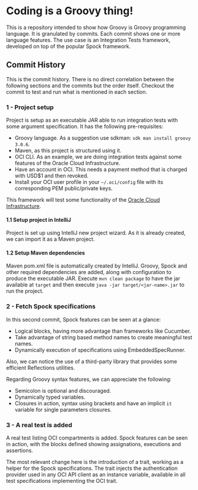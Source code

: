 # Coding is a Groovy thing!

This is a repository intended to show how Groovy is Groovy programming language.
It is granulated by commits. Each commit shows one or more language features.
The use case is an Integration Tests framework, developed on top of the popular Spock framework.

## Commit History

This is the commit history. There is no direct correlation between the following sections and the commits
but the order itself. Checkout the commit to test and run what is mentioned in each section.

### 1 - Project setup

Project is setup as an executable JAR able to run integration tests with some argument specification.
It has the following pre-requisites:

* Groovy language. As a suggestion use sdkman: `sdk man install groovy 3.0.6`.
* Maven, as this project is structured using it.
* OCI CLI. As an example, we are doing integration tests against some features of the Oracle Cloud Infrastructure.
* Have an account in OCI. This needs a payment method that is charged with USD$1 and then revoked.
* Install your OCI user profile in your `~/.oci/config` file with its corresponding PEM public/private keys.

This framework will test some functionality of the [Oracle Cloud Infrastructure](https://cloud.oracle.com/?region=mx-queretaro-1).

#### 1.1 Setup project in IntelliJ

Project is set up using IntelliJ new project wizard. As it is already created, we can import it as a Maven project.

#### 1.2 Setup Maven dependencies

Maven pom.xml file is automatically created by IntelliJ. Groovy, Spock and other required dependencies are added,
along with configuration to produce the executable JAR. Execute `mvn clean package` to have the jar available at
`target` and then execute `java -jar target/<jar-name>.jar` to run the project.

### 2 - Fetch Spock specifications

In this second commit, Spock features can be seen at a glance:

* Logical blocks, having more advantage than frameworks like Cucumber.
* Take advantage of string based method names to create meaningful test names.
* Dynamically execution of specifications using EmbeddedSpecRunner.

Also, we can notice the use of a third-party library that provides some efficient Reflections utilities.

Regarding Groovy syntax features, we can appreciate the following:

* Semicolon is optional and discouraged.
* Dynamically typed variables.
* Closures in action, syntax using brackets and have an implicit `it` variable for single parameters closures.

### 3 - A real test is added

A real test listing OCI compartments is added. Spock features can be seen in action, with the blocks defined showing
assignations, executions and assertions.

The most relevant change here is the introduction of a trait, working as a helper for the Spock specifications.
The trait injects the authentication provider used in any OCI API client as an instance variable, available in all
test specifications implementing the OCI trait.
